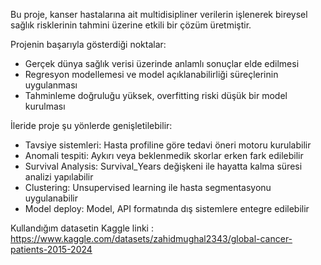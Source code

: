 Bu proje, kanser hastalarına ait multidisipliner verilerin işlenerek bireysel sağlık risklerinin tahmini üzerine etkili bir çözüm üretmiştir.

Projenin başarıyla gösterdiği noktalar:
 - Gerçek dünya sağlık verisi üzerinde anlamlı sonuçlar elde edilmesi
 - Regresyon modellemesi ve model açıklanabilirliği süreçlerinin uygulanması
 - Tahminleme doğruluğu yüksek, overfitting riski düşük bir model kurulması

İleride proje şu yönlerde genişletilebilir:
* Tavsiye sistemleri: Hasta profiline göre tedavi öneri motoru kurulabilir
* Anomali tespiti: Aykırı veya beklenmedik skorlar erken fark edilebilir
* Survival Analysis: Survival_Years değişkeni ile hayatta kalma süresi analizi yapılabilir
* Clustering: Unsupervised learning ile hasta segmentasyonu uygulanabilir
* Model deploy: Model, API formatında dış sistemlere entegre edilebilir

Kullandığım datasetin Kaggle linki : https://www.kaggle.com/datasets/zahidmughal2343/global-cancer-patients-2015-2024
